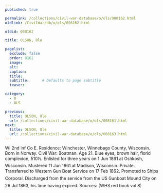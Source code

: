 ```yaml
---
published: true

permalink: /collections/civil-war-database/o/ols/008162.html
oldlink: /CivilWar/db/o/ols/008162.html

oldid: 008162

title: OLSON, Ole

pagelist:
  exclude: false
  order: 8162
  image: 
  alt:
  caption:
  title:
  subtitle:      # Defaults to page subtitle
  teaser:

category: 
  - O 
  - OLS

previous:
  title: OLSON, Ole
  url: /collections/civil-war-database/o/ols/008161.html  
next:
  title: OLSON, Ole
  url: /collections/civil-war-database/o/ols/008163.html   
---
```

WI 2nd Inf Co E. Residence: Winchester, Winnebago County, Wisconsin. Born in Norway. Civil War: Boatman. Age 21. Blue eyes, brown hair, florid complexion, 5&#146;10&frac12;&#148;. Enlisted for three years on 1 Jun 1861 at Oshkosh, Wisconsin. Mustered 11 Jun 1861 at Madison, Wisconsin. Private. Transferred to Western Gun Boat Service on 17 Feb 1862. Promoted to &#147;Ship&#146;s Corporal&#148;. Discharged from the service from the US Gunboat &#147;Mound City&#148; on 26 Jul 1863, &#147;his time having expired&#148;. Sources: (WHS red book vol 8)